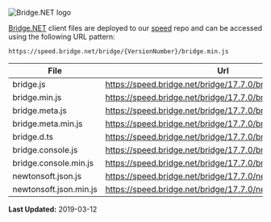 ![Bridge.NET logo](https://speed.bridge.net/identity/bridgedotnet-sh.png)


[Bridge.NET](https://bridge.net) client files are deployed to our [speed](https://github.com/bridgedotnet/speed.bridge.net/tree/master/bridge) repo and can be accessed using the following URL pattern:

```
https://speed.bridge.net/bridge/{VersionNumber}/bridge.min.js
```

File | Url
---- | ----
bridge.js | https://speed.bridge.net/bridge/17.7.0/bridge.js
bridge.min.js | https://speed.bridge.net/bridge/17.7.0/bridge.min.js
bridge.meta.js | https://speed.bridge.net/bridge/17.7.0/bridge.meta.js
bridge.meta.min.js | https://speed.bridge.net/bridge/17.7.0/bridge.meta.min.js
bridge.d.ts | https://speed.bridge.net/bridge/17.7.0/bridge.d.ts
bridge.console.js | https://speed.bridge.net/bridge/17.7.0/bridge.console.js
bridge.console.min.js | https://speed.bridge.net/bridge/17.7.0/bridge.console.min.js
newtonsoft.json.js | https://speed.bridge.net/bridge/17.7.0/newtonsoft.json.js
newtonsoft.json.min.js | https://speed.bridge.net/bridge/17.7.0/newtonsoft.json.min.js

**Last Updated:** 2019-03-12
